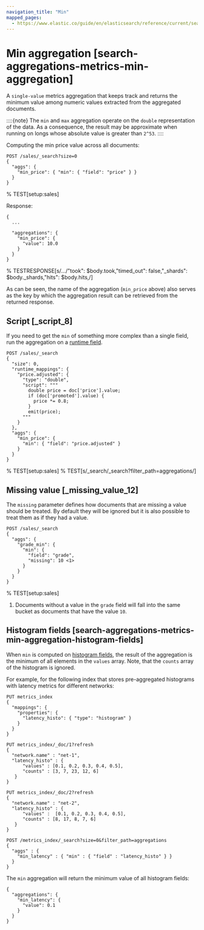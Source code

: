 ```yaml
---
navigation_title: "Min"
mapped_pages:
  - https://www.elastic.co/guide/en/elasticsearch/reference/current/search-aggregations-metrics-min-aggregation.html
---
```


# Min aggregation [search-aggregations-metrics-min-aggregation]


A `single-value` metrics aggregation that keeps track and returns the minimum value among numeric values extracted from the aggregated documents.

::::{note}
The `min` and `max` aggregation operate on the `double` representation of the data. As a consequence, the result may be approximate when running on longs whose absolute value is greater than `2^53`.
::::


Computing the min price value across all documents:

```console
POST /sales/_search?size=0
{
  "aggs": {
    "min_price": { "min": { "field": "price" } }
  }
}
```
% TEST[setup:sales]

Response:

```console-result
{
  ...

  "aggregations": {
    "min_price": {
      "value": 10.0
    }
  }
}
```
% TESTRESPONSE[s/\.\.\./"took": $body.took,"timed_out": false,"_shards": $body._shards,"hits": $body.hits,/]

As can be seen, the name of the aggregation (`min_price` above) also serves as the key by which the aggregation result can be retrieved from the returned response.

## Script [_script_8]

If you need to get the `min` of something more complex than a single field, run the aggregation on a [runtime field](docs-content://manage-data/data-store/mapping/runtime-fields.md).

```console
POST /sales/_search
{
  "size": 0,
  "runtime_mappings": {
    "price.adjusted": {
      "type": "double",
      "script": """
        double price = doc['price'].value;
        if (doc['promoted'].value) {
          price *= 0.8;
        }
        emit(price);
      """
    }
  },
  "aggs": {
    "min_price": {
      "min": { "field": "price.adjusted" }
    }
  }
}
```
% TEST[setup:sales]
% TEST[s/_search/_search?filter_path=aggregations/]

## Missing value [_missing_value_12]

The `missing` parameter defines how documents that are missing a value should be treated. By default they will be ignored but it is also possible to treat them as if they had a value.

```console
POST /sales/_search
{
  "aggs": {
    "grade_min": {
      "min": {
        "field": "grade",
        "missing": 10 <1>
      }
    }
  }
}
```
% TEST[setup:sales]

1. Documents without a value in the `grade` field will fall into the same bucket as documents that have the value `10`.



## Histogram fields [search-aggregations-metrics-min-aggregation-histogram-fields]

When `min` is computed on [histogram fields](/reference/elasticsearch/mapping-reference/histogram.md), the result of the aggregation is the minimum of all elements in the `values` array. Note, that the `counts` array of the histogram is ignored.

For example, for the following index that stores pre-aggregated histograms with latency metrics for different networks:

```console
PUT metrics_index
{
  "mappings": {
    "properties": {
      "latency_histo": { "type": "histogram" }
    }
  }
}

PUT metrics_index/_doc/1?refresh
{
  "network.name" : "net-1",
  "latency_histo" : {
      "values" : [0.1, 0.2, 0.3, 0.4, 0.5],
      "counts" : [3, 7, 23, 12, 6]
   }
}

PUT metrics_index/_doc/2?refresh
{
  "network.name" : "net-2",
  "latency_histo" : {
      "values" :  [0.1, 0.2, 0.3, 0.4, 0.5],
      "counts" : [8, 17, 8, 7, 6]
   }
}

POST /metrics_index/_search?size=0&filter_path=aggregations
{
  "aggs" : {
    "min_latency" : { "min" : { "field" : "latency_histo" } }
  }
}
```

The `min` aggregation will return the minimum value of all histogram fields:

```console-result
{
  "aggregations": {
    "min_latency": {
      "value": 0.1
    }
  }
}
```


